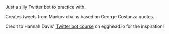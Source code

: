 Just a silly Twitter bot to practice with.

Creates tweets from Markov chains based on George Costanza quotes.

Credit to Hannah Davis' [Twitter bot course](https://egghead.io/lessons/node-js-set-up-a-basic-twitter-bot-with-twit-js) on egghead.io for the inspiration!